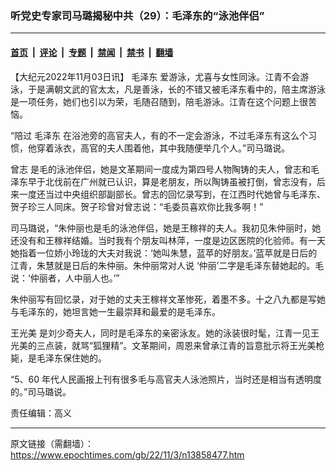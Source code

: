 ### 听党史专家司马璐揭秘中共（29）：毛泽东的“泳池伴侣”

---

#### [首页](../../../..?n13858477) &nbsp;|&nbsp; [评论](../../../../../epoch-comment?n13858477) &nbsp;|&nbsp; [专题](../../../../../epoch-special?n13858477) &nbsp;|&nbsp; [禁闻](../../../../../epoch-news?n13858477) &nbsp;|&nbsp; [禁书](../../../../../books?n13858477) &nbsp;|&nbsp; [翻墙](https://github.com/gfw-breaker/nogfw/blob/master/README.md?n13858477)


<div class="post_content" id="artbody" itemprop="articleBody">
 <!-- article content begin -->
 <p>
  【大纪元2022年11月03日讯】
  <ok href="https://www.epochtimes.com/gb/tag/%E6%AF%9B%E6%B3%BD%E4%B8%9C.html">
   毛泽东
  </ok>
  爱游泳，尤喜与女性同泳。江青不会游泳，于是满朝文武的官太太，凡是善泳，长的不错又被毛泽东看中的，陪主席游泳是一项任务，她们也引以为荣，毛随召随到，陪毛游泳。江青在这个问题上很苦恼。
 </p>
 <p>
  “陪过
  <ok href="https://www.epochtimes.com/gb/tag/%E6%AF%9B%E6%B3%BD%E4%B8%9C.html">
   毛泽东
  </ok>
  在浴池旁的高官夫人，有的不一定会游泳，不过毛泽东有这么个习惯，他穿着泳衣，高官的夫人围着他，其中我随便举几个人。”司马璐说。
 </p>
 <p>
  <ok href="https://www.epochtimes.com/gb/tag/%E6%9B%BE%E5%BF%97.html">
   曾志
  </ok>
  是毛的泳池伴侣，她是文革期间一度成为第四号人物陶铸的夫人，曾志和毛泽东早于北伐前在广州就已认识，算是老朋友，所以陶铸虽被打倒，曾志没有，后来一度还当过中央组织部副部长。曾志的回忆录写到，在江西时代她曾与毛泽东、贺子珍三人同床。贺子珍曾对曾志说：“毛委员喜欢你比我多啊！”
 </p>
 <p>
  司马璐说，“朱仲丽也是毛的泳池伴侣，她是王稼祥的夫人。我初见朱仲丽时，她还没有和王稼祥结婚。当时我有个朋友叫林萍，一度是边区医院的化验师。有一天她指着一位娇小玲珑的大夫对我说：‘她叫朱慧，蓝苹的好朋友。’蓝苹就是日后的江青，朱慧就是日后的朱仲丽。朱仲丽常对人说 ‘仲丽’二字是毛泽东替她起的。毛说：‘仲丽者，人中丽人也。’”
 </p>
 <p>
  朱仲丽写有回忆录，对于她的丈夫王稼祥文革惨死，着墨不多。十之八九都是写她与毛泽东的，她坦言她一生最崇拜和最爱的是毛泽东。
 </p>
 <p>
  <ok href="https://www.epochtimes.com/gb/tag/%E7%8E%8B%E5%85%89%E7%BE%8E.html">
   王光美
  </ok>
  是刘少奇夫人，同时是毛泽东的亲密泳友。她的泳装很时髦，江青一见王光美的三点装，就骂“狐狸精”。文革期间，周恩来曾承江青的旨意批示将王光美枪毙，是毛泽东保住她的。
 </p>
 <p>
  “5、60 年代人民画报上刊有很多毛与高官夫人泳池照片，当时还是相当有透明度的。”司马璐说。
 </p>
 <p>
  责任编辑：高义
 </p>
 <!-- article content end -->
 <div id="below_article_ad">
 </div>
</div>


---

原文链接（需翻墙）：https://www.epochtimes.com/gb/22/11/3/n13858477.htm